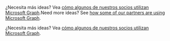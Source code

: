 <span data-ttu-id="30c87-p105">¿Necesita más ideas? Vea [cómo algunos de nuestros socios utilizan Microsoft Graph](https://developer.microsoft.com/en-us/graph/graph/examples#partners).</span><span class="sxs-lookup"><span data-stu-id="30c87-p105">Need more ideas? See [how some of our partners are using Microsoft Graph](https://developer.microsoft.com/en-us/graph/graph/examples#partners).</span></span>

¿Necesita más ideas? Vea [cómo algunos de nuestros socios utilizan Microsoft Graph](https://developer.microsoft.com/en-us/graph/graph/examples#partners).


